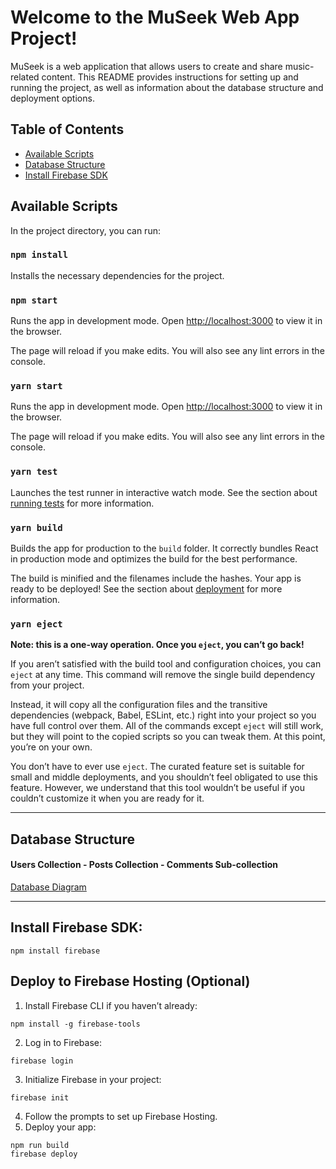 # Welcome to the MuSeek Web App Project!

MuSeek is a web application that allows users to create and share music-related content. This README provides instructions for setting up and running the project, as well as information about the database structure and deployment options.

## Table of Contents
- [Available Scripts](#available-scripts)
- [Database Structure](#database-structure)
- [Install Firebase SDK](#install-firebase-sdk)

## Available Scripts

In the project directory, you can run:

### `npm install`

Installs the necessary dependencies for the project.

### `npm start`

Runs the app in development mode. Open [http://localhost:3000](http://localhost:3000) to view it in the browser.

The page will reload if you make edits. You will also see any lint errors in the console.

### `yarn start`

Runs the app in development mode. Open [http://localhost:3000](http://localhost:3000) to view it in the browser.

The page will reload if you make edits. You will also see any lint errors in the console.

### `yarn test`

Launches the test runner in interactive watch mode. See the section about [running tests](https://facebook.github.io/create-react-app/docs/running-tests) for more information.

### `yarn build`

Builds the app for production to the `build` folder. It correctly bundles React in production mode and optimizes the build for the best performance.

The build is minified and the filenames include the hashes. Your app is ready to be deployed! See the section about [deployment](https://facebook.github.io/create-react-app/docs/deployment) for more information.

### `yarn eject`

**Note: this is a one-way operation. Once you `eject`, you can’t go back!**

If you aren’t satisfied with the build tool and configuration choices, you can `eject` at any time. This command will remove the single build dependency from your project.

Instead, it will copy all the configuration files and the transitive dependencies (webpack, Babel, ESLint, etc.) right into your project so you have full control over them. All of the commands except `eject` will still work, but they will point to the copied scripts so you can tweak them. At this point, you’re on your own.

You don’t have to ever use `eject`. The curated feature set is suitable for small and middle deployments, and you shouldn’t feel obligated to use this feature. However, we understand that this tool wouldn’t be useful if you couldn’t customize it when you are ready for it.

---
## Database Structure
#### Users Collection - Posts Collection - Comments Sub-collection
[Database Diagram](docs/database-diagram.md)

---
## Install Firebase SDK:
```
npm install firebase
```

## Deploy to Firebase Hosting (Optional)
1. Install Firebase CLI if you haven’t already:
```
npm install -g firebase-tools
```

2. Log in to Firebase:
```
firebase login
```

3. Initialize Firebase in your project:
```
firebase init
```
4. Follow the prompts to set up Firebase Hosting.
5. Deploy your app:
```
npm run build
firebase deploy
```
